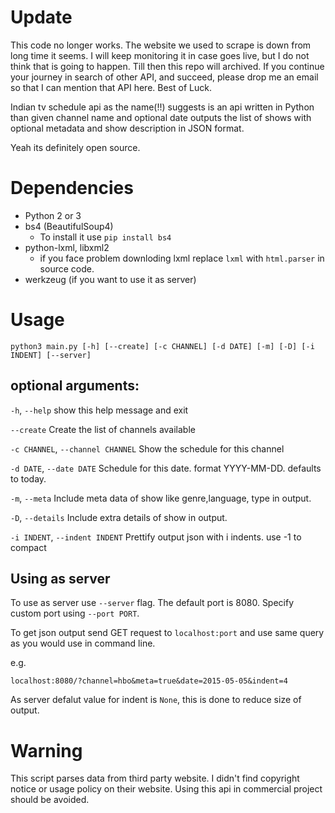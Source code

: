 # Update
This code no longer works. The website we used to scrape is down from long time it seems. I will keep monitoring it in case goes live, but I do not think that is going to happen. Till then this repo will archived. If you continue your journey in search of other API, and succeed, please drop me an email so that I can mention that API here. Best of Luck.

Indian tv schedule api as the name(!!) suggests is an api written in
Python than given channel name and optional date outputs the list of shows with
optional metadata and show description in JSON format.

Yeah its definitely open source.

# Dependencies
+ Python 2 or 3
+ bs4 (BeautifulSoup4)
  + To install it use `pip install bs4`
+ python-lxml, libxml2
  + if you face problem downloding lxml replace `lxml` with `html.parser` in source code.
+ werkzeug (if you want to use it as server)

# Usage

`python3 main.py [-h] [--create] [-c CHANNEL] [-d DATE] [-m] [-D] [-i INDENT] [--server]`

## optional arguments:

`-h`, `--help`
show this help message and exit

`--create`
Create the list of channels available

`-c CHANNEL`, `--channel CHANNEL`
Show the schedule for this channel

`-d DATE`, `--date DATE`
Schedule for this date. format YYYY-MM-DD. defaults to today.

`-m`, `--meta`
Include meta data of show like genre,language, type in output.

`-D`, `--details`         Include extra details of show in output.

`-i INDENT`, `--indent INDENT`
Prettify output json with i indents. use -1 to compact

## Using as server
To use as server use `--server` flag. The default port is 8080.
Specify custom port using `--port PORT`.

To get json output send GET request to `localhost:port` and use same query as you would use in command line.

e.g.

`localhost:8080/?channel=hbo&meta=true&date=2015-05-05&indent=4`

As server defalut value for indent is  `None`, this is done to reduce size of output.

# Warning
This script parses data from third party website. I didn't find copyright notice or usage policy on their website. Using this api in commercial project should be avoided.
